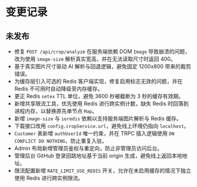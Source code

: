# 变更记录

## 未发布
- 修复 `POST /api/crop/analyze` 在服务端依赖 DOM `Image` 导致崩溃的问题，改为使用 `image-size` 解析真实宽高，并在无法读取尺寸时返回 400。
- 基于真实图片尺寸驱动 AI 解析与回退逻辑，避免固定 1200x800 带来的裁剪错误。
- 为缓存层引入可选的 Redis 客户端实现，修复启用标志无效的问题，并在 Redis 不可用时自动降级至内存缓存。
- 更正 Redis `setex` TTL 单位，避免 3600 秒被截断为 3 秒的缓存有效期。
- 新增共享限流工具，优先使用 Redis 进行跨实例计数，缺失 Redis 时回落到进程内存，以替换原先单节点 `Map`。
- 新增 `image-size` 与 `ioredis` 依赖以支持服务端图片解析与 Redis 缓存。
- 下载接口改用 `config.cropService.url`，避免线上环境仍指向 `localhost`。
- `Customer` 表新增 `authUserId` 唯一约束，并在 TRPC 插入逻辑使用 `ON CONFLICT DO NOTHING`，防止重复入驻。
- Admin 布局新增管理员鉴权与重定向，防止非管理员访问后台。
- 管理后台 GitHub 登录回跳地址基于当前 origin 生成，避免线上返回本地地址。
- 限流配置新增 `RATE_LIMIT_USE_REDIS` 开关，允许在未启用缓存的情况下独立使用 Redis 进行跨实例限流。
